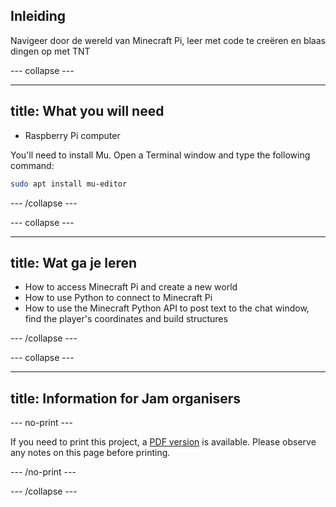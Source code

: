 ## Inleiding

Navigeer door de wereld van Minecraft Pi, leer met code te creëren en blaas dingen op met TNT

\--- collapse \---

* * *

## title: What you will need

- Raspberry Pi computer

You'll need to install Mu. Open a Terminal window and type the following command:

```bash
sudo apt install mu-editor
```

\--- /collapse \---

\--- collapse \---

* * *

## title: Wat ga je leren

- How to access Minecraft Pi and create a new world
- How to use Python to connect to Minecraft Pi
- How to use the Minecraft Python API to post text to the chat window, find the player's coordinates and build structures

\--- /collapse \---

\--- collapse \---

* * *

## title: Information for Jam organisers

\--- no-print \---

If you need to print this project, a [PDF version](https://github.com/raspberrypilearning/jam-worksheets/raw/master/pdf/Minecraft-TNT.pdf) is available. Please observe any notes on this page before printing.

\--- /no-print \---

\--- /collapse \---